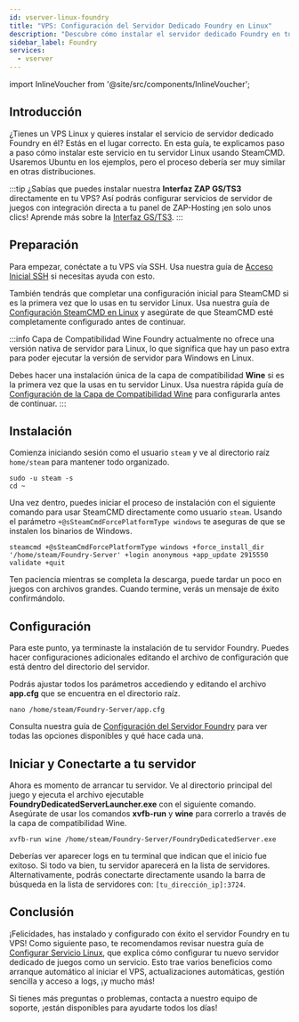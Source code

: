 ```yaml
---
id: vserver-linux-foundry
title: "VPS: Configuración del Servidor Dedicado Foundry en Linux"
description: "Descubre cómo instalar el servidor dedicado Foundry en tu VPS Linux para un alojamiento y gestión de servidores de juegos sin complicaciones → Aprende más ahora"
sidebar_label: Foundry
services:
  - vserver
---
```


import InlineVoucher from '@site/src/components/InlineVoucher';

## Introducción
¿Tienes un VPS Linux y quieres instalar el servicio de servidor dedicado Foundry en él? Estás en el lugar correcto. En esta guía, te explicamos paso a paso cómo instalar este servicio en tu servidor Linux usando SteamCMD. Usaremos Ubuntu en los ejemplos, pero el proceso debería ser muy similar en otras distribuciones.

:::tip
¿Sabías que puedes instalar nuestra **Interfaz ZAP GS/TS3** directamente en tu VPS? Así podrás configurar servicios de servidor de juegos con integración directa a tu panel de ZAP-Hosting ¡en solo unos clics! Aprende más sobre la [Interfaz GS/TS3](vserver-linux-gs-interface.md).
:::

<InlineVoucher />

## Preparación

Para empezar, conéctate a tu VPS vía SSH. Usa nuestra guía de [Acceso Inicial SSH](vserver-linux-ssh.md) si necesitas ayuda con esto.

También tendrás que completar una configuración inicial para SteamCMD si es la primera vez que lo usas en tu servidor Linux. Usa nuestra guía de [Configuración SteamCMD en Linux](vserver-linux-steamcmd.md) y asegúrate de que SteamCMD esté completamente configurado antes de continuar.

:::info Capa de Compatibilidad Wine
Foundry actualmente no ofrece una versión nativa de servidor para Linux, lo que significa que hay un paso extra para poder ejecutar la versión de servidor para Windows en Linux.

Debes hacer una instalación única de la capa de compatibilidad **Wine** si es la primera vez que la usas en tu servidor Linux. Usa nuestra rápida guía de [Configuración de la Capa de Compatibilidad Wine](vserver-linux-wine.md) para configurarla antes de continuar.
:::

## Instalación

Comienza iniciando sesión como el usuario `steam` y ve al directorio raíz `home/steam` para mantener todo organizado.
```
sudo -u steam -s
cd ~
```

Una vez dentro, puedes iniciar el proceso de instalación con el siguiente comando para usar SteamCMD directamente como usuario `steam`. Usando el parámetro `+@sSteamCmdForcePlatformType windows` te aseguras de que se instalen los binarios de Windows.
```
steamcmd +@sSteamCmdForcePlatformType windows +force_install_dir '/home/steam/Foundry-Server' +login anonymous +app_update 2915550 validate +quit
```

Ten paciencia mientras se completa la descarga, puede tardar un poco en juegos con archivos grandes. Cuando termine, verás un mensaje de éxito confirmándolo.

## Configuración

Para este punto, ya terminaste la instalación de tu servidor Foundry. Puedes hacer configuraciones adicionales editando el archivo de configuración que está dentro del directorio del servidor.

Podrás ajustar todos los parámetros accediendo y editando el archivo **app.cfg** que se encuentra en el directorio raíz.
```
nano /home/steam/Foundry-Server/app.cfg
```

Consulta nuestra guía de [Configuración del Servidor Foundry](foundry-configuration.md) para ver todas las opciones disponibles y qué hace cada una.

## Iniciar y Conectarte a tu servidor

Ahora es momento de arrancar tu servidor. Ve al directorio principal del juego y ejecuta el archivo ejecutable **FoundryDedicatedServerLauncher.exe** con el siguiente comando. Asegúrate de usar los comandos **xvfb-run** y **wine** para correrlo a través de la capa de compatibilidad Wine.
```
xvfb-run wine /home/steam/Foundry-Server/FoundryDedicatedServer.exe
```

Deberías ver aparecer logs en tu terminal que indican que el inicio fue exitoso. Si todo va bien, tu servidor aparecerá en la lista de servidores. Alternativamente, podrás conectarte directamente usando la barra de búsqueda en la lista de servidores con: `[tu_dirección_ip]:3724`.

## Conclusión

¡Felicidades, has instalado y configurado con éxito el servidor Foundry en tu VPS! Como siguiente paso, te recomendamos revisar nuestra guía de [Configurar Servicio Linux](vserver-linux-create-gameservice.md), que explica cómo configurar tu nuevo servidor dedicado de juegos como un servicio. Esto trae varios beneficios como arranque automático al iniciar el VPS, actualizaciones automáticas, gestión sencilla y acceso a logs, ¡y mucho más!

Si tienes más preguntas o problemas, contacta a nuestro equipo de soporte, ¡están disponibles para ayudarte todos los días!

<InlineVoucher />